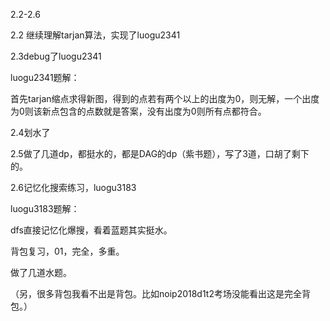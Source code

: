 2.2-2.6

2.2 继续理解tarjan算法，实现了luogu2341

2.3debug了luogu2341

luogu2341题解：

首先tarjan缩点求得新图，得到的点若有两个以上的出度为0，则无解，一个出度为0则该新点包含的点数就是答案，没有出度为0则所有点都符合。

2.4划水了

2.5做了几道dp，都挺水的，都是DAG的dp（紫书题），写了3道，口胡了剩下的。

2.6记忆化搜索练习，luogu3183

luogu3183题解：

dfs直接记忆化爆搜，看着蓝题其实挺水。

背包复习，01，完全，多重。

做了几道水题。

（另，很多背包我看不出是背包。比如noip2018d1t2考场没能看出这是完全背包。）